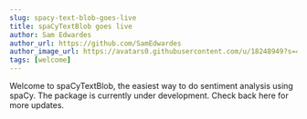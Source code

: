 ```yaml
---
slug: spacy-text-blob-goes-live
title: spaCyTextBlob goes live
author: Sam Edwardes
author_url: https://github.com/SamEdwardes
author_image_url: https://avatars0.githubusercontent.com/u/18248949?s=400&u=78ed90a2387c7f44831687d50fbc467b802b6e39&v=4
tags: [welcome]
---
```


Welcome to spaCyTextBlob, the easiest way to do sentiment analysis using spaCy. The package is currently under development. Check back here for more updates.
